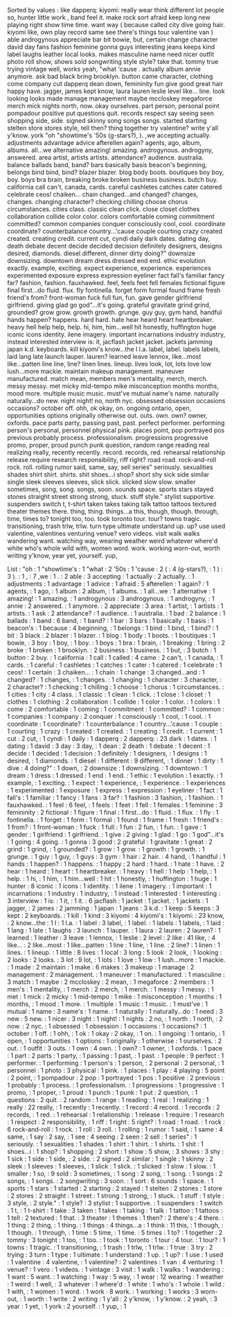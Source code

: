 Sorted by values :
like dapperq: kiyomi: really wear think different lot people so, hunter little work , band feel it. make rock sort afraid keep long new playing right show time time. want way ( because called city dive going hair. kiyomi like, own play record same see there's things tour valentine van ) able androgynous appreciate bar bit bowie, but, certain change character david day fans fashion feminine gonna guys interesting jeans keeps kind label laughs leather local looks. makes masculine name need nicer outfit photo roll show, shows sold songwriting style style? take that. tommy true trying vintage well, works yeah, "what 'cause . actually album annie anymore. ask bad black bring brooklyn. button came character, clothing come company cut dapperq dean down, femininity fun give good great hair happy have. jagger, james kept know, laura lauren leslie level like... line. look looking looks made manage management maybe mccloskey megaforce merch mick nights north, now. okay ourselves. part person, personal point pompadour positive put questions quit. records respect say seeing seen shopping side, side. signed skinny song songs songs. started starting stelten store stores style, tell then? thing together try valentine? write y'all y'know. york "oh "showtime's '50s (g-stars?), ). ,we accepting actually. adjustments advantage advice afterellen again? agents, ago, album, albums. all...we alternative amazing! amazing. androgynous. androgyny, answered. area artist, artists artists. attendance? audience. australia. balance ballads band, band? bars basically basis beacon's beginning, belongs bind bind, bind? blazer blazer. blog body boots. boutiques boy boy, boy. boys bra brain, breaking broke broken business business. butch buy. california call can't, canada, cards. careful cashletes catches cater catered celebrate ceos! chaiken... chain changed...and changed? changes, changes. changing character? checking chilling choose chorus circumstances. cities class. classic clean click. close closet clothes collaboration collide color color. colors comfortable coming commitment committed? common companies conquer consciously cool, cool. coordinate coordinate? counterbalance country...'cause couple courting crazy created created. creating credit. current cut, cyndi daily dark dates. dating day, death debate decent decide decided decision definitely designers, designs desired, diamonds. diesel different, dinner dirty doing?" downsize downsizing. downtown dream dress dressed end end. ethic evolution exactly. example, exciting. expect experience, experience. experiences experimented exposure express expression eyeliner fact fall's familiar fancy far? fashion, fashion. fauxhawked. feel, feels feet fell females fictional figure final first...do fluid. flux. fly fontinella. forget form formal found frame fresh friend's from? front-woman fuck full fun, fun. gave gender girlfriend girlfriend. giving glad go god"...it's going. grateful gravitate grind grind, grounded? grow grow. growth growth. grunge. guy guy, gym hand, handful hands happen? happens. hard hard. hate hear heard heart heartbreaker. heavy hell help help, help. hi, him, him...well hit honestly, huffington huge iconic icons identity. ilene imagery. important incarnations industry industry, instead interested interview is: it, jacflash jacket jacket. jackets jamming japan k.d. keyboards. kill kiyomi's know...the l l.a. label, label. labels labels, laid lang late launch lauper. lauren? learned leave lennox, like...most like...patten line line, line? linen lines. lineup. lives look, lot, lots love low lush...more mackie. maintain makeup management. maneuver manufactured. match mean, members men's mentality, merch, merch. messy messy. met micky mid-tempo mike misconception months months, mood more. multiple music music. must've mutual name's name. naturally naturally...do new. night night! no, north nyc. obsessed obsession occasions occasions? october off. ohh, ok okay, on. ongoing ontario, open, opportunities options originally otherwise out. outs. own. own? owner, oxfords. pace parts party, passing past, past. perfect performer. performing person's personal, personnel physical pink. places point, pop portrayed pos previous probably process. professionalism. progressions progressive promo, proper, proud punch punk question, random range reading real realizing really, recently recently. record. records, red. rehearsal relationship release require research responsibility, riff right? road road. rock-and-roll rock. roll. rolling rumor said, same, say, sell series" seriously. sexualities shades shirt shirt. shirts. shit shoes...i shop? short shy sick side similar single sleek sleeves sleeves, slick slick. slicked slow slow. smaller sometimes, song, song. songs, soon. sounds space. sports stars stayed stones straight street strong strong, stuck. stuff style." stylist supportive. suspenders switch t, t-shirt taken takes taking talk tattoo tattoos textured theater themes there. thing, thing. things...a this, though, though. through, time, times to? tonight too, too. took toronto tour. tour? towns tragic. transitioning, trash trlw, trlw. turn type ultimate understand up. up? use used valentine, valentines venturing venue? vero videos. visit walk walks wandering want. watching way, wearing weather weird whatever where'd white who's whole wild with, women word. work. working worn-out, worth writing y'know, year yet, yourself. yup, 

List :
"oh : 1
"showtime's : 1
"what : 2
'50s : 1
'cause : 2
( : 4
(g-stars?), : 1
) : 3
). : 1
, : 7
,we : 1
. : 2
able : 3
accepting : 1
actually : 2
actually. : 1
adjustments : 1
advantage : 1
advice : 1
afraid : 5
afterellen : 1
again? : 1
agents, : 1
ago, : 1
album : 2
album, : 1
albums. : 1
all...we : 1
alternative : 1
amazing! : 1
amazing. : 1
androgynous : 3
androgynous. : 1
androgyny, : 1
annie : 2
answered. : 1
anymore. : 2
appreciate : 3
area : 1
artist, : 1
artists : 1
artists. : 1
ask : 2
attendance? : 1
audience. : 1
australia. : 1
bad : 2
balance : 1
ballads : 1
band : 6
band, : 1
band? : 1
bar : 3
bars : 1
basically : 1
basis : 1
beacon's : 1
because : 4
beginning, : 1
belongs : 1
bind : 1
bind, : 1
bind? : 1
bit : 3
black : 2
blazer : 1
blazer. : 1
blog : 1
body : 1
boots. : 1
boutiques : 1
bowie, : 3
boy : 1
boy, : 1
boy. : 1
boys : 1
bra : 1
brain, : 1
breaking : 1
bring : 2
broke : 1
broken : 1
brooklyn. : 2
business : 1
business. : 1
but, : 3
butch : 1
button : 2
buy. : 1
california : 1
call : 1
called : 4
came : 2
can't, : 1
canada, : 1
cards. : 1
careful : 1
cashletes : 1
catches : 1
cater : 1
catered : 1
celebrate : 1
ceos! : 1
certain : 3
chaiken... : 1
chain : 1
change : 3
changed...and : 1
changed? : 1
changes, : 1
changes. : 1
changing : 1
character : 3
character, : 2
character? : 1
checking : 1
chilling : 1
choose : 1
chorus : 1
circumstances. : 1
cities : 1
city : 4
class. : 1
classic : 1
clean : 1
click. : 1
close : 1
closet : 1
clothes : 1
clothing : 2
collaboration : 1
collide : 1
color : 1
color. : 1
colors : 1
come : 2
comfortable : 1
coming : 1
commitment : 1
committed? : 1
common : 1
companies : 1
company : 2
conquer : 1
consciously : 1
cool, : 1
cool. : 1
coordinate : 1
coordinate? : 1
counterbalance : 1
country...'cause : 1
couple : 1
courting : 1
crazy : 1
created : 1
created. : 1
creating : 1
credit. : 1
current : 1
cut : 2
cut, : 1
cyndi : 1
daily : 1
dapperq : 2
dapperq: : 23
dark : 1
dates. : 1
dating : 1
david : 3
day : 3
day, : 1
dean : 2
death : 1
debate : 1
decent : 1
decide : 1
decided : 1
decision : 1
definitely : 1
designers, : 1
designs : 1
desired, : 1
diamonds. : 1
diesel : 1
different : 9
different, : 1
dinner : 1
dirty : 1
dive : 4
doing?" : 1
down, : 2
downsize : 1
downsizing. : 1
downtown : 1
dream : 1
dress : 1
dressed : 1
end : 1
end. : 1
ethic : 1
evolution : 1
exactly. : 1
example, : 1
exciting. : 1
expect : 1
experience, : 1
experience. : 1
experiences : 1
experimented : 1
exposure : 1
express : 1
expression : 1
eyeliner : 1
fact : 1
fall's : 1
familiar : 1
fancy : 1
fans : 3
far? : 1
fashion : 3
fashion, : 1
fashion. : 1
fauxhawked. : 1
feel : 6
feel, : 1
feels : 1
feet : 1
fell : 1
females : 1
feminine : 3
femininity : 2
fictional : 1
figure : 1
final : 1
first...do : 1
fluid. : 1
flux. : 1
fly : 1
fontinella. : 1
forget : 1
form : 1
formal : 1
found : 1
frame : 1
fresh : 1
friend's : 1
from? : 1
front-woman : 1
fuck : 1
full : 1
fun : 2
fun, : 1
fun. : 1
gave : 1
gender : 1
girlfriend : 1
girlfriend. : 1
give : 2
giving : 1
glad : 1
go : 1
god"...it's : 1
going : 4
going. : 1
gonna : 3
good : 2
grateful : 1
gravitate : 1
great : 2
grind : 1
grind, : 1
grounded? : 1
grow : 1
grow. : 1
growth : 1
growth. : 1
grunge. : 1
guy : 1
guy, : 1
guys : 3
gym : 1
hair : 2
hair. : 4
hand, : 1
handful : 1
hands : 1
happen? : 1
happens. : 1
happy : 2
hard : 1
hard. : 1
hate : 1
have. : 2
hear : 1
heard : 1
heart : 1
heartbreaker. : 1
heavy : 1
hell : 1
help : 1
help, : 1
help. : 1
hi, : 1
him, : 1
him...well : 1
hit : 1
honestly, : 1
huffington : 1
huge : 1
hunter : 8
iconic : 1
icons : 1
identity. : 1
ilene : 1
imagery. : 1
important : 1
incarnations : 1
industry : 1
industry, : 1
instead : 1
interested : 1
interesting : 3
interview : 1
is: : 1
it, : 1
it. : 6
jacflash : 1
jacket : 1
jacket. : 1
jackets : 1
jagger, : 2
james : 2
jamming : 1
japan : 1
jeans : 3
k.d. : 1
keep : 5
keeps : 3
kept : 2
keyboards. : 1
kill : 1
kind : 3
kiyomi : 4
kiyomi's : 1
kiyomi: : 23
know, : 2
know...the : 1
l : 1
l.a. : 1
label : 3
label, : 1
label. : 1
labels : 1
labels, : 1
laid : 1
lang : 1
late : 1
laughs : 3
launch : 1
lauper. : 1
laura : 2
lauren : 2
lauren? : 1
learned : 1
leather : 3
leave : 1
lennox, : 1
leslie : 2
level : 2
like : 41
like, : 4
like... : 2
like...most : 1
like...patten : 1
line : 1
line, : 1
line. : 2
line? : 1
linen : 1
lines. : 1
lineup. : 1
little : 8
lives : 1
local : 3
long : 5
look : 2
look, : 1
looking : 2
looks : 2
looks. : 3
lot : 9
lot, : 1
lots : 1
love : 1
low : 1
lush...more : 1
mackie. : 1
made : 2
maintain : 1
make : 6
makes : 3
makeup : 1
manage : 2
management : 2
management. : 1
maneuver : 1
manufactured. : 1
masculine : 3
match : 1
maybe : 2
mccloskey : 2
mean, : 1
megaforce : 2
members : 1
men's : 1
mentality, : 1
merch : 2
merch, : 1
merch. : 1
messy : 1
messy. : 1
met : 1
mick : 2
micky : 1
mid-tempo : 1
mike : 1
misconception : 1
months : 1
months, : 1
mood : 1
more. : 1
multiple : 1
music : 1
music. : 1
must've : 1
mutual : 1
name : 3
name's : 1
name. : 1
naturally : 1
naturally...do : 1
need : 3
new : 5
new. : 1
nicer : 3
night : 1
night! : 1
nights : 2
no, : 1
north : 1
north, : 2
now. : 2
nyc. : 1
obsessed : 1
obsession : 1
occasions : 1
occasions? : 1
october : 1
off. : 1
ohh, : 1
ok : 1
okay : 2
okay, : 1
on. : 1
ongoing : 1
ontario, : 1
open, : 1
opportunities : 1
options : 1
originally : 1
otherwise : 1
ourselves. : 2
out. : 1
outfit : 3
outs. : 1
own : 4
own. : 1
own? : 1
owner, : 1
oxfords. : 1
pace : 1
part : 2
parts : 1
party, : 1
passing : 1
past, : 1
past. : 1
people : 9
perfect : 1
performer. : 1
performing : 1
person's : 1
person, : 2
personal : 2
personal, : 1
personnel : 1
photo : 3
physical : 1
pink. : 1
places : 1
play : 4
playing : 5
point : 2
point, : 1
pompadour : 2
pop : 1
portrayed : 1
pos : 1
positive : 2
previous : 1
probably : 1
process. : 1
professionalism. : 1
progressions : 1
progressive : 1
promo, : 1
proper, : 1
proud : 1
punch : 1
punk : 1
put : 2
question, : 1
questions : 2
quit. : 2
random : 1
range : 1
reading : 1
real : 1
realizing : 1
really : 22
really, : 1
recently : 1
recently. : 1
record : 4
record. : 1
records : 2
records, : 1
red. : 1
rehearsal : 1
relationship : 1
release : 1
require : 1
research : 1
respect : 2
responsibility, : 1
riff : 1
right : 5
right? : 1
road : 1
road. : 1
rock : 6
rock-and-roll : 1
rock. : 1
roll : 3
roll. : 1
rolling : 1
rumor : 1
said, : 1
same : 4
same, : 1
say : 2
say, : 1
see : 4
seeing : 2
seen : 2
sell : 1
series" : 1
seriously. : 1
sexualities : 1
shades : 1
shirt : 1
shirt. : 1
shirts. : 1
shit : 1
shoes...i : 1
shop? : 1
shopping : 2
short : 1
show : 5
show, : 3
shows : 3
shy : 1
sick : 1
side : 1
side, : 2
side. : 2
signed : 2
similar : 1
single : 1
skinny : 2
sleek : 1
sleeves : 1
sleeves, : 1
slick : 1
slick. : 1
slicked : 1
slow : 1
slow. : 1
smaller : 1
so, : 9
sold : 3
sometimes, : 1
song : 2
song, : 1
song. : 1
songs : 2
songs, : 1
songs. : 2
songwriting : 3
soon. : 1
sort : 6
sounds : 1
space. : 1
sports : 1
stars : 1
started : 2
starting : 2
stayed : 1
stelten : 2
stones : 1
store : 2
stores : 2
straight : 1
street : 1
strong : 1
strong, : 1
stuck. : 1
stuff : 1
style : 3
style, : 2
style." : 1
style? : 3
stylist : 1
supportive. : 1
suspenders : 1
switch : 1
t, : 1
t-shirt : 1
take : 3
taken : 1
takes : 1
taking : 1
talk : 1
tattoo : 1
tattoos : 1
tell : 2
textured : 1
that. : 3
theater : 1
themes : 1
then? : 2
there's : 4
there. : 1
thing : 2
thing, : 1
thing. : 1
things : 4
things...a : 1
think : 11
this, : 1
though, : 1
though. : 1
through, : 1
time : 5
time, : 1
time. : 5
times : 1
to? : 1
together : 2
tommy : 3
tonight : 1
too, : 1
too. : 1
took : 1
toronto : 1
tour : 4
tour. : 1
tour? : 1
towns : 1
tragic. : 1
transitioning, : 1
trash : 1
trlw, : 1
trlw. : 1
true : 3
try : 2
trying : 3
turn : 1
type : 1
ultimate : 1
understand : 1
up. : 1
up? : 1
use : 1
used : 1
valentine : 4
valentine, : 1
valentine? : 2
valentines : 1
van : 4
venturing : 1
venue? : 1
vero : 1
videos. : 1
vintage : 3
visit : 1
walk : 1
walks : 1
wandering : 1
want : 5
want. : 1
watching : 1
way : 5
way, : 1
wear : 12
wearing : 1
weather : 1
weird : 1
well, : 3
whatever : 1
where'd : 1
white : 1
who's : 1
whole : 1
wild : 1
with, : 1
women : 1
word. : 1
work : 8
work. : 1
working : 1
works : 3
worn-out, : 1
worth : 1
write : 2
writing : 1
y'all : 2
y'know, : 1
y'know. : 2
yeah, : 3
year : 1
yet, : 1
york : 2
yourself. : 1
yup, : 1
